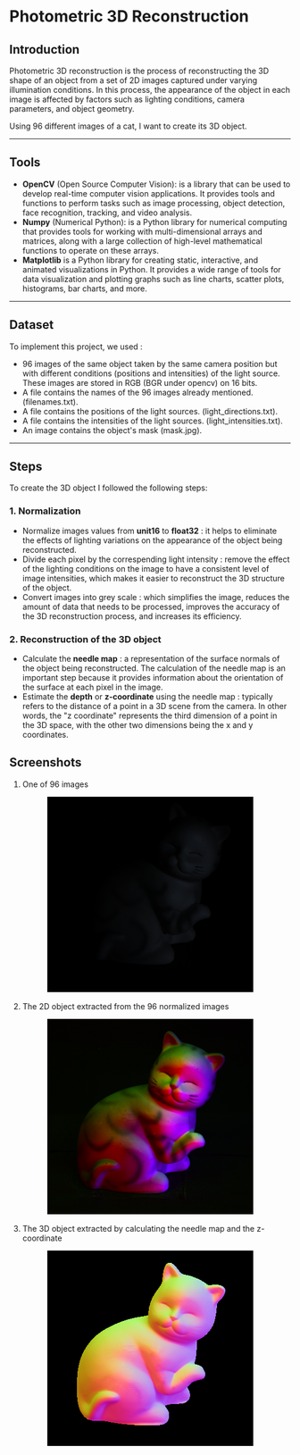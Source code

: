 # **Photometric 3D Reconstruction**

## **Introduction**
Photometric 3D reconstruction is the process of reconstructing the 3D shape of an object from a set of 2D images captured under varying illumination conditions. In this process, the appearance of the object in each image is affected by factors such as lighting conditions, camera parameters, and object geometry. 

Using 96 different images of a cat, I want to create its 3D object.

---

## **Tools**
- **OpenCV** (Open Source Computer Vision): is a library that can be used to develop real-time computer vision applications. It provides tools and functions to perform tasks such as image processing, object detection, face recognition, tracking, and video analysis. 
- **Numpy**  (Numerical Python): is a Python library for numerical computing that provides tools for working with multi-dimensional arrays and matrices, along with a large collection of high-level mathematical functions to operate on these arrays. 
- **Matplotlib** is a Python library for creating static, interactive, and animated visualizations in Python. It provides a wide range of tools for data visualization and plotting graphs such as line charts, scatter plots, histograms, bar charts, and more.
---
## **Dataset**
To implement this project, we used :
- 96 images of the same object taken by the same camera position but with different conditions
(positions and intensities) of the light source. These images are stored in RGB (BGR under
opencv) on 16 bits.
- A file contains the names of the 96 images already mentioned. (filenames.txt).
- A file contains the positions of the light sources. (light_directions.txt).
- A file contains the intensities of the light sources. (light_intensities.txt).
- An image contains the object's mask (mask.jpg).
---

## **Steps**
To create the 3D object I followed the following steps:
### **1. Normalization**
- Normalize images values from **unit16** to **float32** : it helps to eliminate the effects of lighting variations on the appearance of the object being reconstructed.
- Divide each pixel by the correspending light intensity : remove the effect of the lighting conditions on the image to have a consistent level of image intensities, which makes it easier to reconstruct the 3D structure of the object.
- Convert images into grey scale : which simplifies the image, reduces the amount of data that needs to be processed, improves the accuracy of the 3D reconstruction process, and increases its efficiency.
### **2. Reconstruction of the 3D object**
- Calculate the **needle map** : a representation of the surface normals of the object being reconstructed. The calculation of the needle map is an important step because it provides information about the orientation of the surface at each pixel in the image.
- Estimate the **depth** or **z-coordinate** using the needle map : typically refers to the distance of a point in a 3D scene from the camera. In other words, the "z coordinate" represents the third dimension of a point in the 3D space, with the other two dimensions being the x and y coordinates.

## **Screenshots**
1. One of 96 images

<div style="text-align:center"><img src="data/84.png" /></div>

2. The 2D object extracted from the 96 normalized images 

<div style="text-align:center"><img src="data/2D.png" /></div>

3. The 3D object extracted by calculating the needle map and the z-coordinate

<div style="text-align:center"><img src="data/3D.png" /></div>
